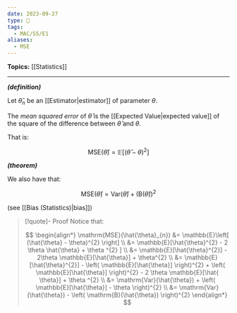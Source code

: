 ```yaml
---
date: 2023-09-27
type: 🧠
tags:
  - MAC/S5/E1
aliases:
  - MSE
---
```


**Topics:** [[Statistics]]

---

_**(definition)**_

Let $\hat{\theta}_{n}$ be an [[Estimator|estimator]] of parameter $\theta$.

The _mean squared error_ of $\hat{\theta}$ is the [[Expected Value|expected value]] of the square of the difference between $\hat{\theta}$ and $\theta$.

That is:

$$
\mathrm{MSE}(\hat{\theta}) = \mathbb{E} \left[ (\hat{\theta} - \theta)^{2} \right]
$$

_**(theorem)**_

We also have that:

$$
\mathrm{MSE}(\hat{\theta}) = \mathrm{Var}(\hat{\theta}) + \left( \mathrm{B}(\hat{\theta}) \right)^{2}
$$

(see [[Bias (Statistics)|bias]])

> [!quote]- Proof
> Notice that:
>
> $$
> \begin{align*}
> \mathrm{MSE}(\hat{\theta}_{n}) &= \mathbb{E}\left[ (\hat{\theta} - \theta)^{2} \right]  \\
> &= \mathbb{E}[\hat{\theta}^{2} - 2 \theta \hat{\theta} + \theta ^{2} ] \\
> &= \mathbb{E}[\hat{\theta}^{2}] - 2\theta \mathbb{E}[\hat{\theta}] + \theta^{2} \\
> &= \mathbb{E}[\hat{\theta}^{2}] - \left( \mathbb{E}[\hat{\theta}] \right)^{2} + \left( \mathbb{E}[\hat{\theta}] \right)^{2} - 2 \theta \mathbb{E}[\hat{ \theta}] + \theta ^{2} \\
> &= \mathrm{Var}(\hat{\theta}) + \left( \mathbb{E}[\hat{\theta}] - \theta \right)^{2} \\
> &= \mathrm{Var}(\hat{\theta}) - \left( \mathrm{B}(\hat{\theta}) \right)^{2}
> \end{align*}
> $$
